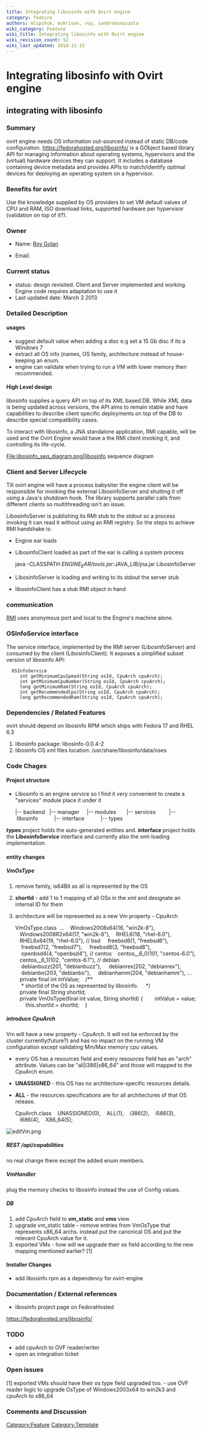 ```yaml
---
title: Integrating libosinfo with Ovirt engine
category: feature
authors: mlipchuk, mskrivan, roy, sandrobonazzola
wiki_category: Feature
wiki_title: Integrating libosinfo with Ovirt engine
wiki_revision_count: 52
wiki_last_updated: 2014-12-15
---
```


# Integrating libosinfo with Ovirt engine

## integrating with libosinfo

### Summary

ovirt engine needs OS information out-sourced instead of static DB/code configuration. [<https://fedorahosted.org/libosinfo/>](libosinfo) is a GObject based library API for managing information about operating systems, hypervisors and the (virtual) hardware devices they can support. It includes a database containing device metadata and provides APIs to match/identify optimal devices for deploying an operating system on a hypervisor.

### Benefits for ovirt

Use the knowledge supplied by OS providers to set VM default values of CPU and RAM, ISO download links, supported hardware per hypervisor (validation on top of it?).

### Owner

*   Name: [ Roy Golan](User:MyUser)

<!-- -->

*   Email: <rgolan at redhat.com>

### Current status

*   status: design revisited. Client and Server implemented and working. Engine code requires adaptation to use it
*   Last updated date: March 3 2013

### Detailed Description

#### usages

*   suggest default value when adding a disc e.g set a 15 Gb disc if its a Windows 7
*   extract all OS info (names, OS family, architecture instead of house-keeping an enum.
*   engine can validate when trying to run a VM with lower memory then recommended.

#### High Level design

libosinfo supplies a query API on top of its XML based DB. While XML data is being updated across versions, the API aims to remain stable and have capabilities to describe client specific deployments on top of the DB to describe special compatibility cases.

To interact with libosinfo, a JNA standalone application, RMI capable, will be used and the Ovirt Engine would have a the RMI client invoking it, and controlling its life-cycle.

[File:libosinfo_seq_diagram.png|libosinfo](File:libosinfo_seq_diagram.png|libosinfo) sequence diagram

### Client and Server Lifecycle

Till ovirt engine will have a process babysiter the engine client will be responsible for invoking the external LIbosinfoServer and shutting it off using a Java's shutdown hook. The library supports parallel calls from different clients so multithreading isn't an issue.

LibosinfoServer is publishing its RMI stub to the stdout so a process invoking it can read it without using an RMI registry. So the steps to achieve RMI handshake is:

*   Engine ear loads
*   LibosinfoClient loaded as part of the ear is calling a system process

      java -CLASSPATH $ENGINE_EAR/tools.jar:$JAVA_LIB/jna.jar LibosinfoServer

*   LibosinfoServer is loading and writing to its stdout the server stub
*   libosinfoClient has a stub RMI object in hand

### communication

[RMI](http://en.wikipedia.org/wiki/Java_remote_method_invocation) uses anonymous port and local to the Engine's machine alone.

### OSInfoService interface

The service interface, implemented by the RMI server (LibosinfoServer) and consumed by the client (LibosinfoClient). It exposes a simplified subset version of libosinfo API:

      OSInfoService
         int getMinimumCpuSpeed(String osId, CpuArch cpuArch);
         int getMinimumCpuNumber(String osId, CpuArch cpuArch);
         long getMinimumRam(String osId, CpuArch cpuArch);
         int getRecommendedCpu(String osId, CpuArch cpuArch);
         long getRecommendedRam(String osId, CpuArch cpuArch);

### Dependencies / Related Features

ovirt should depend on libosinfo RPM which ships with Fedora 17 and RHEL 6.3

1.  libosinfo package: libosinfo-0.0.4-2
2.  libosinfo OS xml files location: /usr/share/libosinfo/data/oses

### Code Chages

#### Project structure

*   Libosinfo is an engine service so I find it very convenient to create a "services" module place it under it

      |-- backend
        |-- manager
          |-- modules
            |-- services
              |-- libosinfo
                |-- interface
                |-- types

**types** project holds the auto-generated entities and. **interface** project holds the **LibosinfoService** interface and currently also the xml-loading implementation.

#### entity changes

##### VmOsType

1.  remove family, is64Bit as all is represented by the OS
2.  **shortId** - add 1 to 1 mapping of all OSs in the xml and designate an internal ID for them
3.  architecture will be represented as a new Vm property - CpuArch

      VmOsType.class
       ...
         Windows2008x64(16, "win2k-8"),
         Windows2008R2x64(17, "win2k-8"),
         RHEL6(18, "rhel-6.0"),
         RHEL6x64(19, "rhel-6.0"),
      // bsd
          freebsd6(1, "freebsd6"),
          freebsd7(2, "freebsd7"),
          freebsd8(3, "freebsd8"),
          openbsd4(4, "openbsd4"),
      // centos
         centos__6_0(101, "centos-6.0"),
         centos__6_1(102, "centos-6.1"),
      // debian
          debianbuzz(201, "debianbuzz"),
          debianrex(202, "debianrex"),
          debianbo(203, "debianbo"),
          debianhamm(204, "debianhamm"),
      ...
         private final int intValue;
         /**
          * shortId of the OS as represented by libosinfo.
          */
         private final String shortId;
         private VmOsType(final int value, String shortId) {
             intValue = value;
             this.shortId = shortId;
         }

##### introduce CpuArch

Vm will have a new property - CpuArch. It will not be enforced by the cluster currently(future?) and has
no impact on the running VM configuration except validating Min/Max memory cpu values.

*   every OS has a resources field and every resources field has an "arch" attribute. Values can be "all|i386|x86_64" and those will mapped to the CpuArch enum.
*   **UNASSIGNED** - this OS has no architecture-specific resources details.
*   **ALL** - the resources specifications are for all architectures of that OS release.

      CpuArch.class
         UNASSIGNED(0),
         ALL(1),
         i386(2),
         i586(3),
         i686(4),
         X86_64(5);

![](editVm.png "editVm.png")

##### REST /api/capabilities

no real change there except the added enum members.

##### VmHandler

plug the memory checks to libosinfo instead the use of Config values.

##### DB

1.  add CpuArch field to **vm_static** and **vms** view
2.  upgrade vm_static table - remove entries from VmOsType that represents x86_64 archs.
    instead put the canonical OS and put the relevant CpuArch value for it.
3.  exported VMs - how will we upgrade their os field according to the new mapping mentioned earlier? [1]

#### Installer Changes

*   add libosinfo rpm as a dependency for ovirt-engine

### Documentation / External references

*   libosinfo project page on FedoraHosted

<https://fedorahosted.org/libosinfo/>

### TODO

*   add cpuArch to OVF reader/writer
*   open an integration ticket

### Open issues

[1] exported VMs should have their os type field upgraded too. - use OVF reader logic to upgrade OsType of Windows2003x64 to win2k3 and cpuArch to x86_64

### Comments and Discussion

<Category:Feature> <Category:Template>
